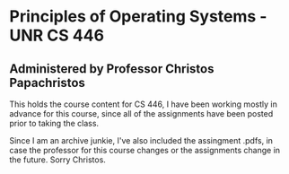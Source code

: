 # Principles of Operating Systems - UNR CS 446
## Administered by Professor Christos Papachristos

This holds the course content for CS 446, I have been working mostly in advance for this course, since all of the assignments have been posted prior to taking the class.

Since I am an archive junkie, I've also included the assingment .pdfs, in case the professor for this course changes or the assignments change in the future. Sorry Christos.
